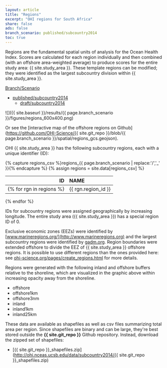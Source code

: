 ```yaml
---
layout: article
title: "Regions"
excerpt: "OHI regions for South Africa"
share: false
ads: false
branch_scenario: published/subcountry2014
toc: true
---
```


Regions are the fundamental spatial units of analysis for the Ocean Health Index. Scores are calculated for each region individually and then combined (with an offshore area-weighted average) to produce scores for the entire study area: {{ site.study_area }}. These template regions can be modified; they were identified as the largest subcountry division within {{ site.study_area }}.

<nav class="navbar navbar-default" role="navigation">   <div class="container-fluid">     <div class="navbar-header">       <a class="navbar-brand" href="#">Branch/Scenario</a>     </div>     <div class="collapse navbar-collapse" id="navbar-1">       <ul class="nav navbar-nav">         <li class="dropdown">           <a href="#" class="dropdown-toggle" data-toggle="dropdown" role="button" aria-expanded="false">published/subcountry2014<span class="caret"></span></a>           <ul class="dropdown-menu" role="menu">                       <li><a href="{{ site.baseurl }}/draft/subcountry2014/regions/">draft/subcountry2014</a></li>                     </ul>         </li>       </ul>     </div>   </div> </nav> 

![]({{ site.baseurl }}/results/{{ page.branch_scenario }}/figures/regions_600x400.png)

Or see the [interactive map of the offshore regions on Github](https://github.com/OHI-Science/{{ site.git_repo }}/blob/{{ page.branch_scenario }}/spatial/regions_gcs.geojson).

OHI {{ site.study_area }} has the following subcountry regions, each with a unique identifier (ID):

{% capture regions_csv %}regions_{{ page.branch_scenario | replace:'/','_' }}{% endcapture %}
{% assign regions = site.data[regions_csv] %}

| ID               | NAME            |
|-----------------:|:----------------|
{% for rgn in regions %}| {{ rgn.region_id }} | {{ rgn.rgn_title }} |
{% endfor %}

IDs for subcountry regions were assigned geographically by increasing longitude. The entire study area ({{ site.study_area }}) has a special region ID of 0.  

Exclusive economic zones (EEZs) were identified by [www.marineregions.org/](http://www.marineregions.org) and the largest subcountry regions were identified by [gadm.org](http://www.gadm.org). Region boundaries were extended offshore to divide the EEZ of {{ site.study_area }} offshore regions. It is possible to use different regions than the ones provided here: see [ohi-science.org/pages/create_regions.html](http://ohi-science.org/pages/create_regions.html) for more details.

Regions were generated with the following inland and offshore buffers relative to the shoreline, which are visualized in the graphic above within increasing opacity away from the shoreline.

- offshore
- offshore1km
- offshore3nm
- inland
- inland1km
- inland25km

These data are available as shapefiles as well as csv files summarizing total area per region. Since shapefiles are binary and can be large, they're best stored outside the **{{ site.git_repo }}** Github repository. Instead, download the zipped set of shapefiles:

- [{{ site.git_repo }}_shapefiles.zip](http://ohi.nceas.ucsb.edu/data/subcountry2014/{{ site.git_repo }}_shapefiles.zip)

